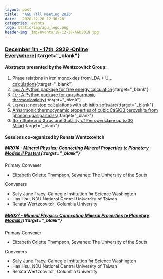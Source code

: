 ```yaml
---
layout: post
title:  "AGU Fall Meeting 2020"
date:   2020-12-20 12:36:26
categories: events
logo: static/img/agu_logo.png
header-img: img/events/19-12-30-AGU2019.jpg
---
```


### [December 1th - 17th, 2929 -Online Everywhere](https://www.agu.org/Fall-Meeting){:target="_blank"}

#### Abstracts presented by the Wentzcovitch Group:

1. [Phase relations in iron monoxides from LDA + U<sub>sc</sub> calculations](https://agu.confex.com/agu/fm20/meetingapp.cgi/Paper/678317){:target="_blank"}
2. [``pgm``: A Python package for free energy calculation](https://agu.confex.com/agu/fm20/meetingapp.cgi/Paper/688953){:target="_blank"}
3. [``Cij``: A Python package for quasiharmonic thermoelasticity](https://agu.confex.com/agu/fm20/meetingapp.cgi/Paper/695770){:target="_blank"}
3. [``Express``: nonstop calculations with ab initio software](https://agu.confex.com/agu/fm20/meetingapp.cgi/Paper/755665){:target="_blank"}
4. [Anharmonic thermodynamic properties of cubic CaSiO3 perovskite from phonon quasiparticles](https://agu.confex.com/agu/fm20/meetingapp.cgi/Paper/688972){:target="_blank"}
5. [Spin State and Structural Stability of Ferropericlase up to 30 Mbar](https://agu.confex.com/agu/fm20/meetingapp.cgi/Paper/705209){:target="_blank"}

#### Sessions co-organized by Renata Wentzcovitch 

##### [MR016 - Mineral Physics: Connecting Mineral Properties to Planetary Models II Posters](https://agu.confex.com/agu/fm20/meetingapp.cgi/Session/108148){:target="_blank"}

Primary Convener
* Elizabeth Colette Thompson, Sewanee: The University of the South

Conveners
* Sally June Tracy, Carnegie Institution for Science Washington
* Han Hsu, NCU National Central University of Taiwan
* Renata Wentzcovitch, Columbia University

##### [MR027 - Mineral Physics: Connecting Mineral Properties to Planetary Models I](https://agu.confex.com/agu/fm20/meetingapp.cgi/Session/110580){:target="_blank"}

Primary Convener
* Elizabeth Colette Thompson, Sewanee: The University of the South

Conveners
* Sally June Tracy, Carnegie Institution for Science Washington
* Han Hsu, NCU National Central University of Taiwan
* Renata Wentzcovitch, Columbia University
